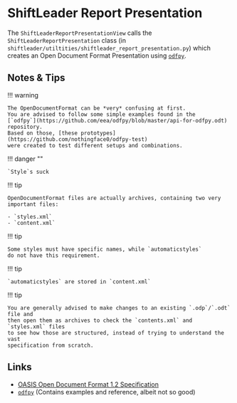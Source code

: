 # ShiftLeader Report Presentation

The `ShiftLeaderReportPresentationView` calls the `ShiftLeaderReportPresentation`
class (in `shiftleader/utiltities/shiftleader_report_presentation.py`) which 
creates an Open Document Format Presentation using [`odfpy`](https://github.com/eea/odfpy). 

## Notes & Tips

!!! warning
	
	The OpenDocumentFormat can be *very* confusing at first.
	You are advised to follow some simple examples found in the 
	[`odfpy`](https://github.com/eea/odfpy/blob/master/api-for-odfpy.odt)
	repository. 
	Based on those, [these prototypes](https://github.com/nothingface0/odfpy-test) 
	were created to test different setups and combinations.
	
!!! danger ""

	`Style`s suck
	
!!! tip

	OpenDocumentFormat files are actually archives, containing two very
	important files:
	
	- `styles.xml`
	- `content.xml`
	
!!! tip

	Some styles must have specific names, while `automaticstyles` 
	do not have this requirement. 
	
!!! tip

	`automaticstyles` are stored in `content.xml`
	
!!! tip

	You are generally advised to make changes to an existing `.odp`/`.odt` file and
	then open them as archives to check the `contents.xml` and `styles.xml` files
	to see how those are structured, instead of trying to understand the vast
	specification from scratch.
	

## Links

- [OASIS Open Document Format 1.2 Specification](http://docs.oasis-open.org/office/v1.2/os/OpenDocument-v1.2-os-part1.pdf#__RefHeading__1416402_253892949)
- [`odfpy`](https://github.com/eea/odfpy) (Contains examples and reference, albeit not so good) 
